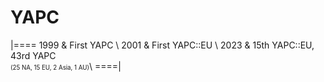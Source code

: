 # YAPC

<!-- %% svg-grid: none -->

|====
1999        & First YAPC \\
2001        & First YAPC::EU \\
2023        & 15th YAPC::EU, 43rd YAPC <br>
              <small><small>(25 NA, 15 EU, 2 Asia, 1 AU)</small></small>\\
====|

